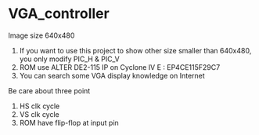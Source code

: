 # VGA_controller
Image size 640x480

1. If you want to use this project to show other size smaller than 640x480, you only modify PIC_H & PIC_V
2. ROM use ALTER DE2-115 IP on Cyclone IV E : EP4CE115F29C7
3. You can search some VGA display knowledge on Internet 

Be care about three point
1. HS clk cycle
2. VS clk cycle
3. ROM have flip-flop at input pin  

